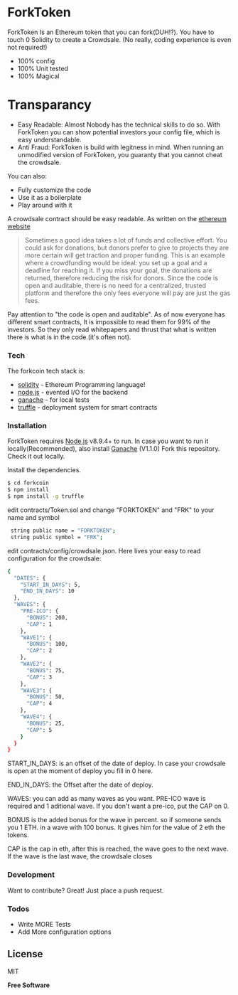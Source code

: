 # ForkToken

ForkToken Is an Ethereum token that you can fork(DUH!?). You have to touch 0 Solidity to create a Crowdsale. (No really, coding experience is even not required!)

  - 100% config
  - 100% Unit tested
  - 100% Magical

# Transparancy

  - Easy Readable: Almost Nobody has the technical skills to do so. With ForkToken you can show potential investors your config file, which is easy understandable.
  - Anti Fraud: ForkToken is build with legitness in mind. When running an unmodified version of ForkToken, you guaranty that you cannot cheat the crowdsale.


You can also:
  - Fully customize the code
  - Use it as a boilerplate
  - Play around with it

A crowdsale contract should be easy readable.  As written on the [ethereum website][ethereum-website]

>Sometimes a good idea takes a lot of funds and collective effort. You could ask for donations, but donors prefer to give to projects they are more certain will get traction and proper funding. This is an example where a crowdfunding would be ideal: you set up a goal and a deadline for reaching it. If you miss your goal, the donations are returned, therefore reducing the risk for donors. Since the code is open and auditable, there is no need for a centralized, trusted platform and therefore the only fees everyone will pay are just the gas fees.

Pay attention to "the code is open and auditable". As of now everyone has different smart contracts, It is impossible to read them for 99% of the investors. So they only read whitepapers and thrust that what is written there is what is in the code.(it's often not).

### Tech

The forkcoin tech stack is:

* [solidity] - Ethereum Programming language!
* [node.js] - evented I/O for the backend
* [ganache] - for local tests
* [truffle] - deployment system for smart contracts

### Installation

ForkToken requires [Node.js](https://nodejs.org/) v8.9.4+ to run.
In case you want to run it locally(Recommended), also install [Ganache](https://github.com/trufflesuite/ganache/releases) (V1.1.0)
Fork this repository.
Check it out locally.

Install the dependencies.

```sh
$ cd forkcoin
$ npm install
$ npm install -g truffle
```

edit contracts/Token.sol and change "FORKTOKEN" and "FRK" to your name and symbol
```sh
 string public name = "FORKTOKEN";
 string public symbol = "FRK";
```

edit contracts/config/crowdsale.json. Here lives your easy to read configuration for the crowdsale:
```sh
{
  "DATES": {
    "START_IN_DAYS": 5,
    "END_IN_DAYS": 10
  },
  "WAVES": {
    "PRE-ICO": {
      "BONUS": 200,
      "CAP": 1
    },
    "WAVE1": {
      "BONUS": 100,
      "CAP": 2
    },
    "WAVE2": {
      "BONUS": 75,
      "CAP": 3
    },
    "WAVE3": {
      "BONUS": 50,
      "CAP": 4
    },
    "WAVE4": {
      "BONUS": 25,
      "CAP": 5
    }
  }
}
```
START_IN_DAYS: is an offset of the date of deploy. In case your crowdsale is open at the moment of deploy you fill in 0 here.

END_IN_DAYS: the Offset after the date of deploy.

WAVES: you can add as many waves as you want. PRE-ICO wave is required and 1 aditional wave. If you don't want a pre-ico, put the CAP on 0.

BONUS is the added bonus for the wave in percent. so if someone sends you 1 ETH. in a wave with 100 bonus. It gives him for the value of 2 eth the tokens.

CAP is the cap in eth, after this is reached, the wave goes to the next wave. If the wave is the last wave, the crowdsale closes


### Development

Want to contribute? Great!
Just place a push request.


### Todos

 - Write MORE Tests
 - Add More configuration options

License
----

MIT


**Free Software**

[//]: # (These are reference links used in the body of this note and get stripped out when the markdown processor does its job. There is no need to format nicely because it shouldn't be seen. Thanks SO - http://stackoverflow.com/questions/4823468/store-comments-in-markdown-syntax)


   [ethereum-website]: <https://www.ethereum.org/crowdsale>
   [node.js]: <http://nodejs.org>
   [solidity]:<https://solidity.readthedocs.io/en/develop/>
   [node.js]: <https://nodejs.org> 
   [ganache]: <http://truffleframework.com/ganache/>
   [truffle]: <http://truffleframework.com/>
